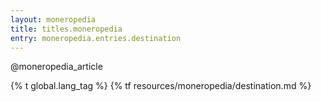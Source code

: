 ```yaml
---
layout: moneropedia
title: titles.moneropedia
entry: moneropedia.entries.destination
---
```


@moneropedia_article

{% t global.lang_tag %}
{% tf resources/moneropedia/destination.md %}
